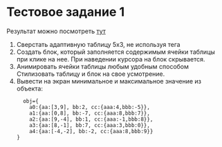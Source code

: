 # Тестовое задание 1

Результат можно посмотреть [тут](https://yegorlu.github.io/rit-task/task_1/custom-table/docs/)

1. Сверстать адаптивную таблицу 5х3, не используя тега <table>
2. Создать блок, который заполняется содержимым ячейки таблицы при клике на нее.
   При наведении курсора на блок скрывается.
3. Анимировать ячейки таблицы любым удобным способом
   Стилизовать таблицу и блок на свое усмотрение.
4. Вывести на экран минимальное и максимальное значение из объекта:
```
  obj={
    a0:{aa:[3,9], bb:2, cc:{aaa:4,bbb:-5}},
    a1:{aa:[0,8], bb:-7, cc:{aaa:8,bbb:7}},
    a2:{aa:[9,-4], bb:1, cc:{aaa:-1,bbb:8}},
    a3:{aa:[8,-1], bb:7, cc:{aaa:3,bbb:0}},
    a4:{aa:[-4,-2], bb:-2, cc:{aaa:8,bbb:9}}
}
  ```

